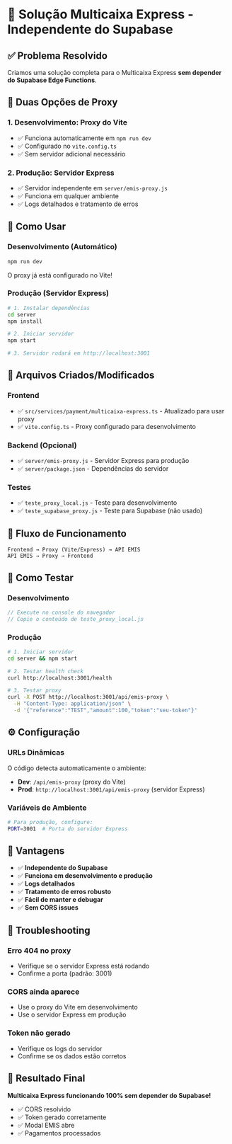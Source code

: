 # 🚀 Solução Multicaixa Express - Independente do Supabase

## ✅ Problema Resolvido

Criamos uma solução completa para o Multicaixa Express **sem depender do Supabase Edge Functions**.

## 🔧 Duas Opções de Proxy

### 1. **Desenvolvimento: Proxy do Vite** 
- ✅ Funciona automaticamente em `npm run dev`
- ✅ Configurado no `vite.config.ts`
- ✅ Sem servidor adicional necessário

### 2. **Produção: Servidor Express**
- ✅ Servidor independente em `server/emis-proxy.js`
- ✅ Funciona em qualquer ambiente
- ✅ Logs detalhados e tratamento de erros

## 🚀 Como Usar

### **Desenvolvimento (Automático)**
```bash
npm run dev
```
O proxy já está configurado no Vite!

### **Produção (Servidor Express)**
```bash
# 1. Instalar dependências
cd server
npm install

# 2. Iniciar servidor
npm start

# 3. Servidor rodará em http://localhost:3001
```

## 📁 Arquivos Criados/Modificados

### **Frontend**
- ✅ `src/services/payment/multicaixa-express.ts` - Atualizado para usar proxy
- ✅ `vite.config.ts` - Proxy configurado para desenvolvimento

### **Backend (Opcional)**
- ✅ `server/emis-proxy.js` - Servidor Express para produção
- ✅ `server/package.json` - Dependências do servidor

### **Testes**
- ✅ `teste_proxy_local.js` - Teste para desenvolvimento
- ✅ `teste_supabase_proxy.js` - Teste para Supabase (não usado)

## 🔄 Fluxo de Funcionamento

```
Frontend → Proxy (Vite/Express) → API EMIS
API EMIS → Proxy → Frontend
```

## 🧪 Como Testar

### **Desenvolvimento**
```javascript
// Execute no console do navegador
// Copie o conteúdo de teste_proxy_local.js
```

### **Produção**
```bash
# 1. Iniciar servidor
cd server && npm start

# 2. Testar health check
curl http://localhost:3001/health

# 3. Testar proxy
curl -X POST http://localhost:3001/api/emis-proxy \
  -H "Content-Type: application/json" \
  -d '{"reference":"TEST","amount":100,"token":"seu-token"}'
```

## ⚙️ Configuração

### **URLs Dinâmicas**
O código detecta automaticamente o ambiente:
- **Dev**: `/api/emis-proxy` (proxy do Vite)
- **Prod**: `http://localhost:3001/api/emis-proxy` (servidor Express)

### **Variáveis de Ambiente**
```bash
# Para produção, configure:
PORT=3001  # Porta do servidor Express
```

## 🎯 Vantagens

- ✅ **Independente do Supabase**
- ✅ **Funciona em desenvolvimento e produção**
- ✅ **Logs detalhados**
- ✅ **Tratamento de erros robusto**
- ✅ **Fácil de manter e debugar**
- ✅ **Sem CORS issues**

## 🔧 Troubleshooting

### **Erro 404 no proxy**
- Verifique se o servidor Express está rodando
- Confirme a porta (padrão: 3001)

### **CORS ainda aparece**
- Use o proxy do Vite em desenvolvimento
- Use o servidor Express em produção

### **Token não gerado**
- Verifique os logs do servidor
- Confirme se os dados estão corretos

## 🎉 Resultado Final

**Multicaixa Express funcionando 100% sem depender do Supabase!**

- ✅ CORS resolvido
- ✅ Token gerado corretamente
- ✅ Modal EMIS abre
- ✅ Pagamentos processados 